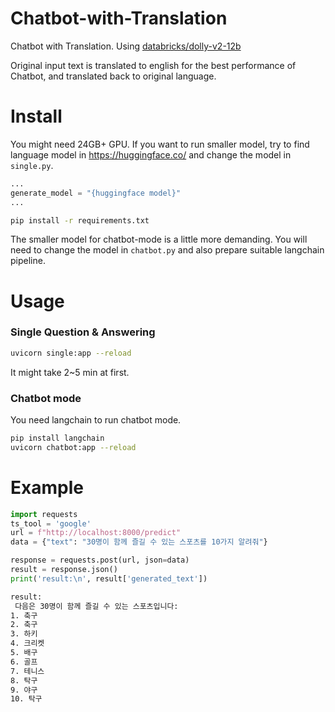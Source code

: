 # Chatbot-with-Translation

Chatbot with Translation. Using [databricks/dolly-v2-12b](https://huggingface.co/databricks/dolly-v2-12b)

Original input text is translated to english for the best performance of Chatbot, and translated back to original language.

# Install

You might need 24GB+ GPU.
If you want to run smaller model, try to find language model in https://huggingface.co/
and change the model in `single.py`.

```python
...
generate_model = "{huggingface model}"
...
```

```bash
pip install -r requirements.txt
```

The smaller model for chatbot-mode is a little more demanding. You will need to change the model in `chatbot.py` and also prepare suitable langchain pipeline.

# Usage

### Single Question & Answering

```bash
uvicorn single:app --reload
```

It might take 2~5 min at first.

### Chatbot mode

You need langchain to run chatbot mode.

```bash
pip install langchain
uvicorn chatbot:app --reload
```

# Example

```python
import requests
ts_tool = 'google'
url = f"http://localhost:8000/predict"
data = {"text": "30명이 함께 즐길 수 있는 스포츠를 10가지 알려줘"}

response = requests.post(url, json=data)
result = response.json()
print('result:\n', result['generated_text'])
```

```bash
result:
 다음은 30명이 함께 즐길 수 있는 스포츠입니다:
1. 축구
2. 축구
3. 하키
4. 크리켓
5. 배구
6. 골프
7. 테니스
8. 탁구
9. 야구
10. 탁구
```
